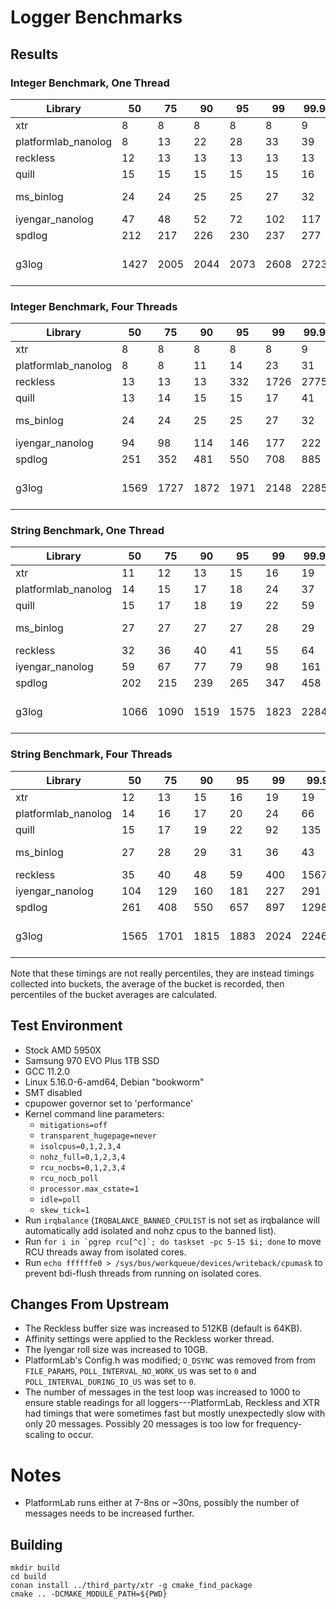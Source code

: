 # Logger Benchmarks

## Results

### Integer Benchmark, One Thread

| Library             |   50 |   75 |   90 |   95 |   99 |   99.9 |   Max | Version           |
|---------------------|------|------|------|------|------|--------|-------|-------------------|
| xtr                 |    8 |    8 |    8 |    8 |    8 |      9 |    16 | 2.0.0             |
| platformlab_nanolog |    8 |   13 |   22 |   28 |   33 |     39 |    44 | 85b71b6           |
| reckless            |   12 |   13 |   13 |   13 |   13 |     13 |  4515 | v3.0.3            |
| quill               |   15 |   15 |   15 |   15 |   15 |     16 |    45 | v1.6.3            |
| ms_binlog           |   24 |   24 |   25 |   25 |   27 |     32 |    41 | 2021-04-16        |
| iyengar_nanolog     |   47 |   48 |   52 |   72 |  102 |    117 |   166 | 3ffc74a           |
| spdlog              |  212 |  217 |  226 |  230 |  237 |    277 |   367 | v1.10.0           |
| g3log               | 1427 | 2005 | 2044 | 2073 | 2608 |   2723 |  2966 | 1.3.4-19-gc51128f |

### Integer Benchmark, Four Threads

| Library             |   50 |   75 |   90 |   95 |   99 |   99.9 |   Max | Version           |
|---------------------|------|------|------|------|------|--------|-------|-------------------|
| xtr                 |    8 |    8 |    8 |    8 |    8 |      9 |    75 | 2.0.0             |
| platformlab_nanolog |    8 |    8 |   11 |   14 |   23 |     31 |    51 | 85b71b6           |
| reckless            |   13 |   13 |   13 |  332 | 1726 |   2775 | 51201 | v3.0.3            |
| quill               |   13 |   14 |   15 |   15 |   17 |     41 | 59487 | v1.6.3            |
| ms_binlog           |   24 |   24 |   25 |   25 |   27 |     32 |    42 | 2021-04-16        |
| iyengar_nanolog     |   94 |   98 |  114 |  146 |  177 |    222 |   269 | 3ffc74a           |
| spdlog              |  251 |  352 |  481 |  550 |  708 |    885 |  1059 | v1.10.0           |
| g3log               | 1569 | 1727 | 1872 | 1971 | 2148 |   2285 |  2431 | 1.3.4-19-gc51128f |


### String Benchmark, One Thread

| Library             |   50 |   75 |   90 |   95 |   99 |   99.9 |   Max | Version           |
|---------------------|------|------|------|------|------|--------|-------|-------------------|
| xtr                 |   11 |   12 |   13 |   15 |   16 |     19 |    24 | 2.0.0             |
| platformlab_nanolog |   14 |   15 |   17 |   18 |   24 |     37 |    80 | 85b71b6           |
| quill               |   15 |   17 |   18 |   19 |   22 |     59 |   125 | v1.6.3            |
| ms_binlog           |   27 |   27 |   27 |   27 |   28 |     29 |    49 | 2021-04-16        |
| reckless            |   32 |   36 |   40 |   41 |   55 |     64 |  1438 | v3.0.3            |
| iyengar_nanolog     |   59 |   67 |   77 |   79 |   98 |    161 |   225 | 3ffc74a           |
| spdlog              |  202 |  215 |  239 |  265 |  347 |    458 |   527 | v1.10.0           |
| g3log               | 1066 | 1090 | 1519 | 1575 | 1823 |   2284 |  2427 | 1.3.4-19-gc51128f |

### String Benchmark, Four Threads

| Library             |   50 |   75 |   90 |   95 |   99 |   99.9 |    Max | Version           |
|---------------------|------|------|------|------|------|--------|--------|-------------------|
| xtr                 |   12 |   13 |   15 |   16 |   19 |     19 |   2411 | 2.0.0             |
| platformlab_nanolog |   14 |   16 |   17 |   20 |   24 |     66 |    165 | 85b71b6           |
| quill               |   15 |   17 |   19 |   22 |   92 |    135 | 121839 | v1.6.3            |
| ms_binlog           |   27 |   28 |   29 |   31 |   36 |     43 |  36385 | 2021-04-16        |
| reckless            |   35 |   40 |   48 |   59 |  400 |  15678 |  53942 | v3.0.3            |
| iyengar_nanolog     |  104 |  129 |  160 |  181 |  227 |    291 |    428 | 3ffc74a           |
| spdlog              |  261 |  408 |  550 |  657 |  897 |   1298 |   1747 | v1.10.0           |
| g3log               | 1565 | 1701 | 1815 | 1883 | 2024 |   2246 |   2597 | 1.3.4-19-gc51128f |

Note that these timings are not really percentiles, they are instead timings collected into
buckets, the average of the bucket is recorded, then percentiles of the bucket averages are
calculated.

## Test Environment

* Stock AMD 5950X
* Samsung 970 EVO Plus 1TB SSD
* GCC 11.2.0
* Linux 5.16.0-6-amd64, Debian "bookworm"
* SMT disabled
* cpupower governor set to 'performance'
* Kernel command line parameters:
    - `mitigations=off`
    - `transparent_hugepage=never`
    - `isolcpus=0,1,2,3,4`
    - `nohz_full=0,1,2,3,4`
    - `rcu_nocbs=0,1,2,3,4`
    - `rcu_nocb_poll`
    - `processor.max_cstate=1`
    - `idle=poll`
    - `skew_tick=1`
* Run `irqbalance` (`IRQBALANCE_BANNED_CPULIST` is not set as irqbalance will automatically add isolated and nohz cpus to the banned list).
* Run ``for i in `pgrep rcu[^c]`; do taskset -pc 5-15 $i; done`` to move RCU threads away from isolated cores.
* Run `echo ffffffe0 > /sys/bus/workqueue/devices/writeback/cpumask` to prevent bdi-flush threads from running on isolated cores.

## Changes From Upstream

* The Reckless buffer size was increased to 512KB (default is 64KB).
* Affinity settings were applied to the Reckless worker thread.
* The Iyengar roll size was increased to 10GB.
* PlatformLab's Config.h was modified; `O_DSYNC` was removed from from
  `FILE_PARAMS`, `POLL_INTERVAL_NO_WORK_US` was set to `0` and
  `POLL_INTERVAL_DURING_IO_US` was set to `0`.
* The number of messages in the test loop was increased to 1000 to ensure
  stable readings for all loggers---PlatformLab, Reckless and XTR had timings
  that were sometimes fast but mostly unexpectedly slow with only 20 messages.
  Possibly 20 messages is too low for frequency-scaling to occur.

# Notes

* PlatformLab runs either at 7-8ns or ~30ns, possibly the number of messages
  needs to be increased further.

## Building

```
mkdir build
cd build
conan install ../third_party/xtr -g cmake_find_package
cmake .. -DCMAKE_MODULE_PATH=${PWD}
```
